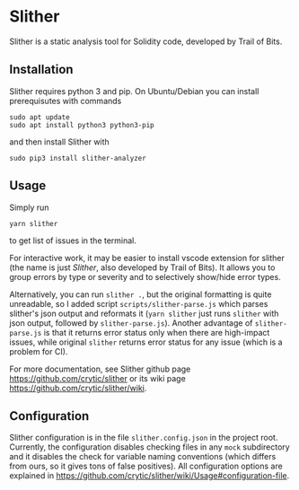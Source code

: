 # Slither

Slither is a static analysis tool for Solidity code, developed by Trail of Bits.

## Installation

Slither requires python 3 and pip. On Ubuntu/Debian you can install prerequisutes  with commands

    sudo apt update
    sudo apt install python3 python3-pip
    
and then install Slither with
    
    sudo pip3 install slither-analyzer
    
## Usage

Simply run

    yarn slither

to get list of issues in the terminal.

For interactive work, it may be easier to install vscode extension for slither (the name is just *Slither*, also developed by Trail of Bits). It allows you to group errors by type or severity and to selectively show/hide error types.

Alternatively, you can run `slither .`, but the original formatting is quite unreadable, so I added script `scripts/slither-parse.js` which parses slither's json output and reformats it (`yarn slither` just runs `slither` with json output, followed by `slither-parse.js`). Another advantage of `slither-parse.js` is that it returns error status only when there are high-impact issues, while original `slither` returns error status for any issue (which is a problem for CI).

For more documentation, see Slither github page <https://github.com/crytic/slither> or its wiki page <https://github.com/crytic/slither/wiki>.

## Configuration

Slither configuration is in the file `slither.config.json` in the project root. Currently, the configuration disables checking files in any `mock` subdirectory and it disables the check for variable naming conventions (which differs from ours, so it gives tons of false positives). All configuration options are explained in <https://github.com/crytic/slither/wiki/Usage#configuration-file>.
